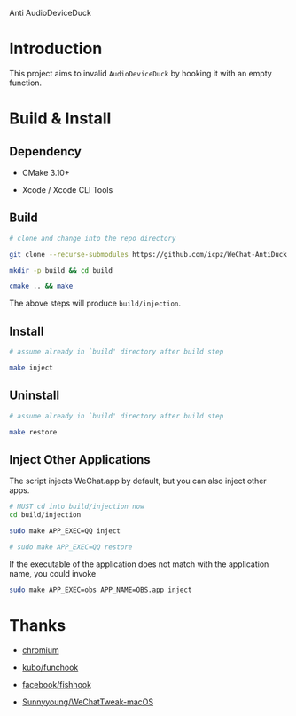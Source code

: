 
Anti AudioDeviceDuck

# Introduction

This project aims to invalid `AudioDeviceDuck` by hooking it with an empty function.

# Build & Install

## Dependency

+ CMake 3.10+

+ Xcode / Xcode CLI Tools

## Build

```bash
# clone and change into the repo directory

git clone --recurse-submodules https://github.com/icpz/WeChat-AntiDuck && cd WeChat-AntiDuck

mkdir -p build && cd build

cmake .. && make
```

The above steps will produce `build/injection`.

## Install

```bash
# assume already in `build' directory after build step

make inject
```

## Uninstall

```bash
# assume already in `build' directory after build step

make restore
```

## Inject Other Applications

The script injects WeChat.app by default, but you can also inject other apps.

```bash
# MUST cd into build/injection now
cd build/injection

sudo make APP_EXEC=QQ inject

# sudo make APP_EXEC=QQ restore
```


If the executable of the application does not match with the application name, you could invoke

```bash
sudo make APP_EXEC=obs APP_NAME=OBS.app inject
```

# Thanks

+ [chromium](https://chromium.googlesource.com/chromium/src/media/+/master/audio/mac/audio_low_latency_input_mac.cc#38)

+ [kubo/funchook](https://github.com/kubo/funchook)

+ [facebook/fishhook](https://github.com/facebook/fishhook)

+ [Sunnyyoung/WeChatTweak-macOS](https://github.com/Sunnyyoung/WeChatTweak-macOS)


